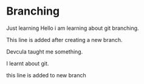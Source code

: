 # Branching
Just learning
Hello i am learning about git branching.

This line is added after creating a new branch.

Devcula taught me something.

I learnt about git.

this line is added to new branch
